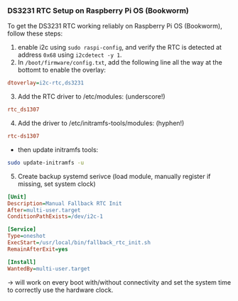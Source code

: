 ### DS3231 RTC Setup on Raspberry Pi OS (Bookworm)

To get the DS3231 RTC working reliably on Raspberry Pi OS (Bookworm), follow these steps:

1. enable i2c using `sudo raspi-config`, and verify the RTC is detected at address `0x68` using `i2cdetect -y 1`.
2. In `/boot/firmware/config.txt`, add the following line all the way at the bottomt to enable the overlay:

```ini
dtoverlay=i2c-rtc,ds3231
```
3. Add the RTC driver to /etc/modules: (underscore!)
```ini
rtc_ds1307
```
4. Add the driver to /etc/initramfs-tools/modules: (hyphen!)
```ini
rtc-ds1307
```
- then update initramfs tools:
```bash
sudo update-initramfs -u
```

5. Create backup systemd serivce (load module, manually register if missing, set system clock)
```ini
[Unit]
Description=Manual Fallback RTC Init
After=multi-user.target
ConditionPathExists=/dev/i2c-1

[Service]
Type=oneshot
ExecStart=/usr/local/bin/fallback_rtc_init.sh
RemainAfterExit=yes

[Install]
WantedBy=multi-user.target
```
   
-> will work on every boot with/without connectivity and set the system time to correctly use the hardware clock. 
